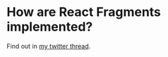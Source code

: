 # How are React Fragments implemented?

Find out in [my twitter thread](https://twitter.com/fromaline/status/1486029718407335936).

